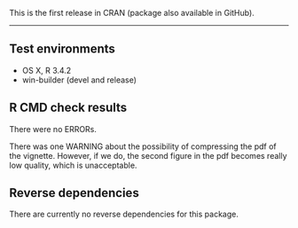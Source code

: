 This is the first release in CRAN (package also available in GitHub).

---

## Test environments
* OS X, R 3.4.2
* win-builder (devel and release)

## R CMD check results

There were no ERRORs.

There was one WARNING about the possibility of compressing the pdf of the vignette. 
However, if we do, the second figure in the pdf becomes really low quality, which is unacceptable.

## Reverse dependencies

There are currently no reverse dependencies for this package.
